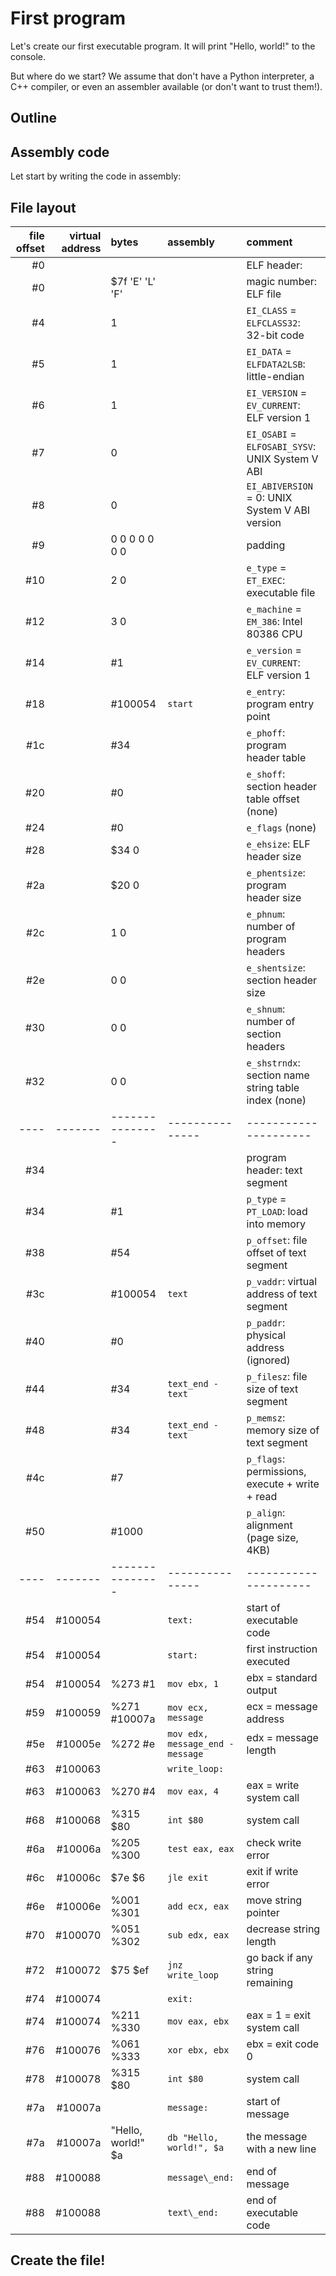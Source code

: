 # First program

Let's create our first executable program. It will print "Hello, world!" to the console.

But where do we start? We assume that don't have a Python interpreter, a C++ compiler, or even an assembler
available (or don't want to trust them!).

## Outline

## Assembly code

Let start by writing the code in assembly:

## File layout

file offset | virtual address | bytes | assembly | comment
---: | ------: | :-------------- | :-------------- | :------
  #0 |         |                 |                 | ELF header:
  #0 |         | $7f 'E' 'L' 'F' |                 | magic number: ELF file
  #4 |         | 1               |                 | `EI_CLASS` = `ELFCLASS32`: 32-bit code
  #5 |         | 1               |                 | `EI_DATA` = `ELFDATA2LSB`: little-endian
  #6 |         | 1               |                 | `EI_VERSION` = `EV_CURRENT`: ELF version 1
  #7 |         | 0               |                 | `EI_OSABI` = `ELFOSABI_SYSV`: UNIX System V ABI
  #8 |         | 0               |                 | `EI_ABIVERSION` = 0: UNIX System V ABI version
  #9 |         | 0 0 0 0 0 0 0   |                 | padding
 #10 |         | 2 0             |                 | `e_type` = `ET_EXEC`: executable file
 #12 |         | 3 0             |                 | `e_machine` = `EM_386`: Intel 80386 CPU
 #14 |         | #1              |                 | `e_version` = `EV_CURRENT`: ELF version 1
 #18 |         | #100054         | `start`         | `e_entry`: program entry point
 #1c |         | #34             |                 | `e_phoff`: program header table
 #20 |         | #0              |                 | `e_shoff`: section header table offset (none)
 #24 |         | #0              |                 | `e_flags` (none)
 #28 |         | $34 0           |                 | `e_ehsize`: ELF header size
 #2a |         | $20 0           |                 | `e_phentsize`: program header size
 #2c |         | 1 0             |                 | `e_phnum`: number of program headers
 #2e |         | 0 0             |                 | `e_shentsize`: section header size
 #30 |         | 0 0             |                 | `e_shnum`: number of section headers
 #32 |         | 0 0             |                 | `e_shstrndx`: section name string table index (none)
---- | ------- | --------------- | --------------- | ---------------------
 #34 |         |                 |                 | program header: text segment
 #34 |         | #1              |                 | `p_type` = `PT_LOAD`: load into memory
 #38 |         | #54             |                 | `p_offset`: file offset of text segment
 #3c |         | #100054         | `text`          | `p_vaddr`: virtual address of text segment
 #40 |         | #0              |                 | `p_paddr`: physical address (ignored)
 #44 |         | #34             | `text_end - text` | `p_filesz`: file size of text segment
 #48 |         | #34             | `text_end - text` | `p_memsz`: memory size of text segment
 #4c |         | #7              |                 | `p_flags`: permissions, execute + write + read
 #50 |         | #1000           |                 | `p_align`: alignment (page size, 4KB)
---- | ------- | --------------- | --------------- | ---------------------
 #54 | #100054 |                 | `text:`         | start of executable code
 #54 | #100054 |                 | `start:`        | first instruction executed
 #54 | #100054 | %273 #1         | `mov ebx, 1`    | ebx = standard output
 #59 | #100059 | %271 #10007a    | `mov ecx, message` | ecx = message address
 #5e | #10005e | %272 #e         | `mov edx, message_end - message` | edx = message length
 #63 | #100063 |                 | `write_loop:`   |
 #63 | #100063 | %270 #4         | `mov eax, 4`    | eax = write system call
 #68 | #100068 | %315 $80        | `int $80`       | system call
 #6a | #10006a | %205 %300       | `test eax, eax` | check write error
 #6c | #10006c | $7e $6          | `jle exit`      | exit if write error
 #6e | #10006e | %001 %301       | `add ecx, eax`  | move string pointer
 #70 | #100070 | %051 %302       | `sub edx, eax`  | decrease string length
 #72 | #100072 | $75 $ef         | `jnz write_loop` | go back if any string remaining
 #74 | #100074 |                 | `exit:`         |
 #74 | #100074 | %211 %330       | `mov eax, ebx`  | eax = 1 = exit system call
 #76 | #100076 | %061 %333       | `xor ebx, ebx`  | ebx = exit code 0
 #78 | #100078 | %315 $80        | `int $80`       | system call
 #7a | #10007a |                 | `message:`      | start of message
 #7a | #10007a | "Hello, world!" $a | `db "Hello, world!", $a`| the message with a new line
 #88 | #100088 |                 | `message\_end:` | end of message
 #88 | #100088 |                 | `text\_end:`    | end of executable code

## Create the file!

